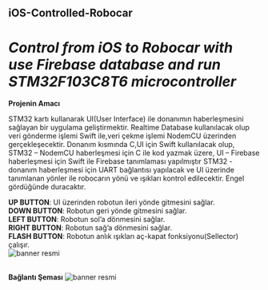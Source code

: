 ## iOS-Controlled-Robocar
# ***Control from iOS to Robocar with use Firebase database and run STM32F103C8T6 microcontroller***
**Projenin Amacı**

STM32 kartı kullanarak UI(User Interface) ile donanımın haberleşmesini sağlayan bir uygulama geliştirmektir. 
Realtime Database kullanılacak olup veri gönderme işlemi Swift ile,veri çekme işlemi NodemCU üzerinden gerçekleşecektir. 
Donanım kısmında C,UI için Swift kullanılacak olup,
STM32 – NodemCU haberleşmesi için C ile kod yazmak üzere,
UI – Firebase haberleşmesi için Swift ile Firebase tanımlaması yapılmıştır 
STM32 - donanım haberleşmesi için UART bağlantısı yapılacak ve UI üzerinde tanımlanan yönler ile robocarın yönü  ve ışıkları kontrol edilecektir.
Engel gördüğünde duracaktır.

**UP BUTTON**: UI üzerinden robotun ileri yönde gitmesini sağlar.<br />
**DOWN BUTTON**: Robotun geri yönde gitmesini sağlar.<br />
**LEFT BUTTON**: Robotun sol’a dönmesini sağlar.<br />
**RIGHT BUTTON**: Robotun sağ’a dönmesini sağlar.<br />
**FLASH BUTTON**: Robotun anlık ışıkları aç-kapat fonksiyonu(Sellector) çalışır.<br />
![banner resmi](https://r.resimlink.com/iGwcT3WZ8Ms.png)<br /><br />

**Bağlantı Şeması**
![banner resmi](https://imgyukle.com/f/2023/02/01/JAqYW1.png)<br /><br />





